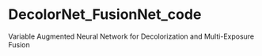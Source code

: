 # DecolorNet_FusionNet_code
Variable Augmented Neural Network for Decolorization and Multi-Exposure Fusion
